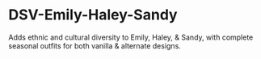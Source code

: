 # DSV-Emily-Haley-Sandy
 Adds ethnic and cultural diversity to Emily, Haley, & Sandy, with complete seasonal outfits for both vanilla & alternate designs.

